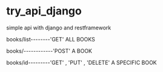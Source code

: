 # try_api_django
simple api with django and restframework

books/list--------'GET' ALL BOOKS

books/------------'POST' A BOOK

books/id---------'GET' , 'PUT' , 'DELETE' A SPECIFIC BOOK


